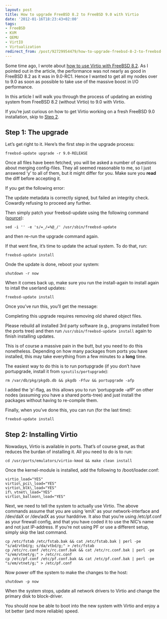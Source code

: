 ```yaml
---
layout: post
title: How to upgrade FreeBSD 8.2 to FreeBSD 9.0 with Virtio
date: '2012-01-16T18:23:43+02:00'
tags:
- FreeBSD
- KVM
- QEMU
- VirtIO
- Virtualization
redirect_from: /post/92729954479/how-to-upgrade-freebsd-8-2-to-freebsd-9-0-with-virtio
---
```

Some time ago, I wrote about [how to use Virtio with FreeBSD 8.2](/2011/10/20/how-to-use-virtio-on-freebsd-8-2/). As I pointed out in the article, the performance was not nearly as good in FreeBSD 8.2 as it was in 9.0-RC1. Hence I wanted to get all my nodes over to 9.0 as soon as possible to take use of the massive boost in I/O performance.

In this article I will walk you through the process of updating an existing system from FreeBSD 8.2 (without Virtio) to 9.0 with Virtio.

If you’re just curious on how to get Virtio working on a fresh FreeBSD 9.0 installation, skip to [Step 2](#virtio).  

Step 1: The upgrade
-------------------

Let’s get right to it. Here’s the first step in the upgrade process:

    freebsd-update upgrade -r 9.0-RELEASE

Once all files have been fetched, you will be asked a number of questions about merging config-files. They all seemed reasonable to me, so I just answered ‘y’ to all of them, but it might differ for you. Make sure you **read** the diff before accepting it.

If you get the following error:

The update metadata is correctly signed, but failed an integrity check.
Cowardly refusing to proceed any further.

Then simply patch your freebsd-update using the following command ([source](http://lists.freebsd.org/pipermail/freebsd-stable/2011-October/064321.html)):

    sed -i '' -e 's/=_/=%@_/' /usr/sbin/freebsd-update

and then re-run the upgrade command again.

If that went fine, it’s time to update the actual system. To do that, run:

    freebsd-update install

Onde the update is done, reboot your system:

    shutdown -r now

When it comes back up, make sure you run the install-again to install again to intall the userland updates:

    freebsd-update install

Once you’ve run this, you’ll get the message:

Completing this upgrade requires removing old shared object files.

Please rebuild all installed 3rd party software (e.g., programs
installed from the ports tree) and then run 
`/usr/sbin/freebsd-update install`  again to 
finish installing updates.

This is of course a massive pain in the butt, but you need to do this nonetheless. Depending on how many packages from ports you have installed, this may take everything from a few minutes to a **long** time.

The easiest way to do this is to run portupgrade (if you don’t have portupgrade, install it from `sysutils/portupgrade`):

    rm /var/db/pkg/pkgdb.db && pkgdb -Ffuv && portupgrade -afp

I added the ‘p’-flag, as this allows you to run ‘portupgrade -afP’ on other nodes (assuming you have a shared ports-tree) and just install the packages without having to re-compile them.

Finally, when you’ve done this, you can run (for the last time):

    freebsd-update install

Step 2: Installing Virtio
-------------------------

Nowadays, Virtio is available in ports. That’s of course great, as that reduces the burdan of installing it. All you need to do is to run:

    cd /usr/ports/emulators/virtio-kmod && make clean install

Once the kernel-module is installed, add the following to /boot/loader.conf:

    virtio_load="YES"
    virtio\_pci\_load="YES"
    virtio\_blk\_load="YES"
    if\_vtnet\_load="YES"
    virtio\_balloon\_load="YES"

Next, we need to tell the system to actually use Virtio. The above commands assume that you are using ‘emX’ as your network-interface and /dev/daX or /dev/adX as your harddrive. It also that you’re using /etc/pf.conf as your firewall config, and that you have coded it to use the NIC’s name and not just IP-address. If you’re not using PF or use a different setup, simply skip the last command.

    cp /etc/fstab /etc/fstab.bak && cat /etc/fstab.bak | perl -pe "s/ad/vtbd/g; s/da/vtbd/g;" > /etc/fstab
    cp /etc/rc.conf /etc/rc.conf.bak && cat /etc/rc.conf.bak | perl -pe "s/em/vtnet/g;" > /etc/rc.conf
    cp /etc/pf.conf /etc/pf.conf.bak && cat /etc/pf.conf.bak | perl -pe "s/em/vtnet/g;" > /etc/pf.conf

Now power off the system to make the changes to the host:

    shutdown -p now

When the system stops, update all network drivers to Virtio and change the primary disk to block-driver.

You should now be able to boot into the new system with Virtio and enjoy a lot better (and more reliable) speed.

